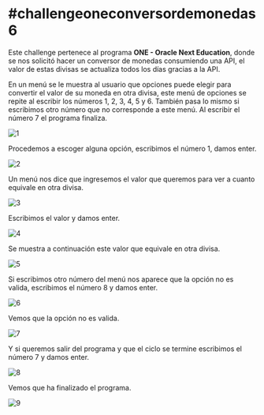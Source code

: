 <h1>#challengeoneconversordemonedas6</h1>

<p>Este challenge pertenece al programa <strong>ONE - Oracle Next Education</strong>, donde se nos solicitó hacer un conversor de monedas consumiendo una API, el valor de estas divisas se actualiza todos los días gracias a la API.</p>

<p>En un menú se le muestra al usuario que opciones puede elegir para convertir el valor de su moneda en otra divisa, este menú de opciones se repite al escribir los números 1, 2, 3, 4, 5 y 6. También pasa lo mismo si escribimos otro número que no corresponde a este menú. Al escribir el número 7 el programa finaliza.<p>

![1](https://github.com/leandrovillamildev/challenge-conversor-de-monedas/assets/156725800/6a982335-57f3-446d-ae20-7e4005294a33)

<p>Procedemos a escoger alguna opción, escribimos el número 1, damos enter.</p>
 
![2](https://github.com/leandrovillamildev/challenge-conversor-de-monedas/assets/156725800/4622439e-3bd5-4d2b-b154-710413c2bd59)

<p>Un menú nos dice que ingresemos el valor que queremos para ver a cuanto equivale en otra divisa.</p>

![3](https://github.com/leandrovillamildev/challenge-conversor-de-monedas/assets/156725800/777d8f33-586a-4c94-bc0e-4f9e52182d9c)

<p>Escribimos el valor y damos enter.</p>

![4](https://github.com/leandrovillamildev/challenge-conversor-de-monedas/assets/156725800/1a59032c-5215-4fcf-8d79-948f4efcab2d)

<p>Se muestra a continuación este valor que equivale en otra divisa.</p>

![5](https://github.com/leandrovillamildev/challenge-conversor-de-monedas/assets/156725800/9023b4b0-43ed-4004-afd5-2fc05b193b91)

<p>Si escribimos otro número del menú nos aparece que la opción no es valida, escribimos el número 8 y damos enter.</p>

![6](https://github.com/leandrovillamildev/challenge-conversor-de-monedas/assets/156725800/c4cb225e-ef80-4bed-bdf5-c29c65feb694)

<p>Vemos que la opción no es valida.</p>

![7](https://github.com/leandrovillamildev/challenge-conversor-de-monedas/assets/156725800/94bbe4de-abd1-4528-80a1-c1bf711a654a)

<p>Y si queremos salir del programa y que el ciclo se termine escribimos el número 7 y damos enter.</p>

![8](https://github.com/leandrovillamildev/challenge-conversor-de-monedas/assets/156725800/28456783-5239-4c2b-bb44-9b2742057ea5)

<p>Vemos que ha finalizado el programa.</p>

![9](https://github.com/leandrovillamildev/challenge-conversor-de-monedas/assets/156725800/981743e0-ee10-486c-a7e4-984af8bb3c0d)










